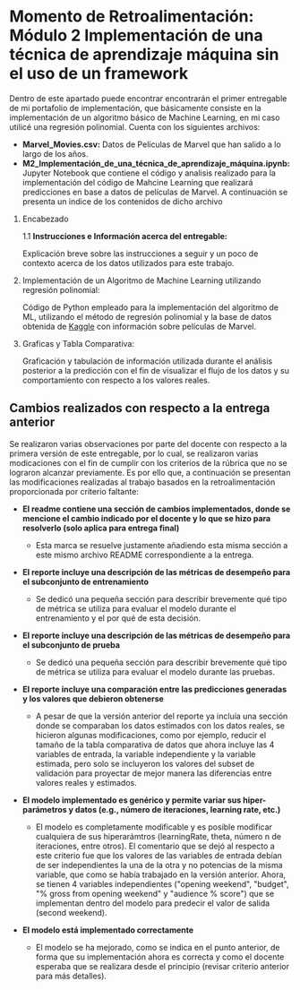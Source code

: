 # Momento de Retroalimentación: Módulo 2 Implementación de una técnica de aprendizaje máquina sin el uso de un framework
Dentro de este apartado puede encontrar encontrarán el primer entregable de mi portafolio de implementación, que básicamente consiste en la implementación de un algoritmo básico de Machine Learning, en mi caso utilicé una regresión polinomial. Cuenta con los siguientes archivos:
* **Marvel_Movies.csv:** Datos de Películas de Marvel que han salido a lo largo de los años.
* **M2_Implementación_de_una_técnica_de_aprendizaje_máquina.ipynb:** Jupyter Notebook que contiene el código y analisis realizado para la implementación del código de Mahcine Learning que realizará predicciones en base a datos de películas de Marvel. A continuación se presenta un indice de los contenidos de dicho archivo

1. Encabezado

    1.1 **Instrucciones e Información acerca del entregable:**

    Explicación breve sobre las instrucciones a seguir y un poco de contexto acerca de los datos utilizados para este trabajo.

2. Implementación de un Algoritmo de Machine Learning utilizando regresión polinomial:<br/>
   
   Código de Python empleado para la implementación del algoritmo de ML, utilizando el método de regresión polinomial y la base de datos obtenida de <a href="https://www.kaggle.com/datasets/joebeachcapital/marvel-movies">Kaggle</a> con información sobre películas de Marvel.

4. Graficas y Tabla Comparativa:<br/>
   
   Graficación y tabulación de información utilizada durante el análisis posterior a la predicción con el fin de visualizar el flujo de los datos y su comportamiento con respecto a los valores reales.

## Cambios realizados con respecto a la entrega anterior
Se realizaron varias observaciones por parte del docente con respecto a la primera versión de este entregable, por lo cual, se realizaron varias modicaciones con el fin de cumplir con los criterios de la rúbrica que no se lograron alcanzar previamente. Es por ello que, a continuación se presentan las modificaciones realizadas al trabajo basados en la retroalimentación proporcionada por criterio faltante:

* **El readme contiene una sección de cambios implementados, donde se mencione el cambio indicado por el docente y lo que se hizo para resolverlo (solo aplica para entrega final)**
   * Esta marca se resuelve justamente añadiendo esta misma sección a este mismo archivo README correspondiente a la entrega.

* **El reporte incluye una descripción de las métricas de desempeño para el subconjunto de entrenamiento**
   * Se dedicó una pequeña sección para describir brevemente qué tipo de métrica se utiliza para evaluar el modelo durante el entrenamiento y el por qué de esta decisión.

* **El reporte incluye una descripción de las métricas de desempeño para el subconjunto de prueba**
   * Se dedicó una pequeña sección para describir brevemente qué tipo de métrica se utiliza para evaluar el modelo durante las pruebas.

* **El reporte incluye una comparación entre las predicciones generadas y los valores que debieron obtenerse**
   * A pesar de que la versión anterior del reporte ya incluía una sección donde se comparaban los datos estimados con los datos reales, se hicieron algunas modificaciones, como por ejemplo, reducir el tamaño de la tabla comparativa de datos que ahora incluye las 4 variables de entrada, la variable independiente y la variable estimada, pero solo se incluyeron los valores del subset de validación para proyectar de mejor manera las diferencias entre valores reales y estimados.

* **El modelo implementado es genérico y permite variar sus hiper-parámetros y datos (e.g., número de iteraciones, learning rate, etc.)**
   * El modelo es completamente modificable y es posible modificar cualquiera de sus hiperarámtros (learningRate, theta, número n de iteraciones, entre otros). El comentario que se dejó al respecto a este criterio fue que los valores de las variables de entrada debían de ser independientes la una de la otra y no potencias de la misma variable, que como se había trabajado en la versión anterior. Ahora, se tienen 4 variables independientes ("opening weekend", "budget", "% gross from opening weekend" y "audience % score") que se implementan dentro del modelo para predecir el valor de salida (second weekend).

* **El modelo está implementado correctamente**
   * El modelo se ha mejorado, como se indica en el punto anterior, de forma que su implementación ahora es correcta y como el docente esperaba que se realizara desde el principio (revisar criterio anterior para más detalles). 